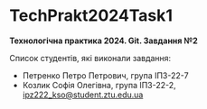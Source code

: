 # TechPrakt2024Task1
**Технологічна практика 2024. Git. Завдання №2**

Список студентів, які виконали завдання:
* Петренко Петро Петрович, група ІПЗ-22-7
* Козлик Софія Олегівна, група ІПЗ-22-2, ipz222_kso@student.ztu.edu.ua
